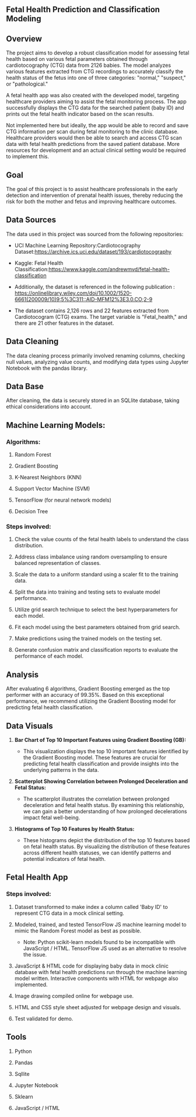 ## Fetal Health Prediction and Classification Modeling

## Overview

The project aims to develop a robust classification model for assessing fetal health based on various fetal parameters obtained through cardiotocography (CTG) data from 2126 babies. The model analyzes various features extracted from CTG recordings to accurately classify the health status of the fetus into one of three categories: "normal," "suspect," or "pathological."

A fetal health app was also created with the developed model, targeting healthcare providers aiming to assist the fetal monitoring process. The app successfully displays the CTG data for the searched patient (baby ID) and prints out the fetal health indicator based on the scan results. 

Not implemented here but ideally, the app would be able to record and save CTG information per scan during fetal monitoring to the clinic database. Healthcare providers would then be able to search and access CTG scan data with fetal health predictions from the saved patient database. More resources for development and an actual clinical setting would be required to implement this. 

## Goal

The goal of this project is to assist healthcare professionals in the early detection and intervention of prenatal health issues, thereby reducing the risk for both the mother and fetus and improving healthcare outcomes.

## Data Sources

The data used in this project was sourced from the following repositories:

* UCI Machine Learning Repository:Cardiotocography Dataset:https://archive.ics.uci.edu/dataset/193/cardiotocography 

* Kaggle: Fetal Health Classification:https://www.kaggle.com/andrewmvd/fetal-health-classification

* Additionally, the dataset is referenced in the following publication : https://onlinelibrary.wiley.com/doi/10.1002/1520-6661(200009/10)9:5%3C311::AID-MFM12%3E3.0.CO;2-9

* The dataset contains 2,126 rows and 22 features extracted from Cardiotocogram (CTG) exams. The target variable is "Fetal_health," and there are 21 other features in the dataset.

## Data Cleaning

The data cleaning process primarily involved renaming columns, checking null values, analyzing value counts, and modifying data types using Jupyter Notebook with the pandas library.

## Data Base

After cleaning, the data is securely stored in an SQLlite database, taking ethical considerations into account.


## Machine Learning Models:


###  Algorithms:

1. Random Forest

2. Gradient Boosting

3. K-Nearest Neighbors (KNN)

4. Support Vector Machine (SVM)

5. TensorFlow (for neural network models)

6. Decision Tree


### Steps involved:

1. Check the value counts of the fetal health labels to understand the class distribution.

2. Address class imbalance using random oversampling to ensure balanced representation of classes.

3. Scale the data to a uniform standard using a scaler fit to the training data.

4. Split the data into training and testing sets to evaluate model performance.

5. Utilize grid search technique to select the best hyperparameters for each model.

6. Fit each model using the best parameters obtained from grid search.

7. Make predictions using the trained models on the testing set.

8. Generate confusion matrix and classification reports to evaluate the performance of each model.


## Analysis

After evaluating 6 algorithms, Gradient Boosting emerged as the top performer with an accuracy of 99.35%.
Based on this exceptional performance, we recommend utilizing the Gradient Boosting model for predicting fetal health classification.

## Data Visuals

1. **Bar Chart of Top 10 Important Features using Gradient Boosting (GB):**
   - This visualization displays the top 10 important features identified by the Gradient Boosting model. These features are crucial for predicting fetal health classification and provide insights into the underlying patterns in the data.

2. **Scatterplot Showing Correlation between Prolonged Deceleration and Fetal Status:**
   - The scatterplot illustrates the correlation between prolonged deceleration and fetal health status. By examining this relationship, we can gain a better understanding of how prolonged decelerations impact fetal well-being.

3. **Histograms of Top 10 Features by Health Status:**
   - These histograms depict the distribution of the top 10 features based on fetal health status. By visualizing the distribution of these features across different health statuses, we can identify patterns and potential indicators of fetal health.


## Fetal Health App

### Steps involved:

1. Dataset transformed to make index a column called 'Baby ID' to represent CTG data in a mock clinical setting.
   
2. Modeled, trained, and tested TensorFlow JS machine learning model to mimic the Random Forest model as best as possible.
   - Note: Python scikit-learn models found to be incompatible with JavaScript / HTML. TensorFlow JS used as an alternative to resolve the issue.

3. JavaScript & HTML code for displaying baby data in mock clinic database with fetal health predictions run through the machine learning model written. Interactive components with HTML for webpage also implemented.

4. Image drawing compiled online for webpage use.

5. HTML and CSS style sheet adjusted for webpage design and visuals.

6. Test validated for demo.       


## Tools

1. Python

2. Pandas

3. Sqllite

4. Jupyter Notebook

5. Sklearn

6. JavaScript / HTML


